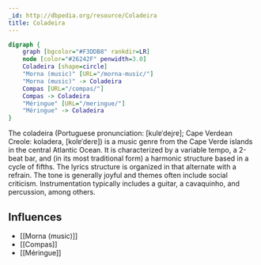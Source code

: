 ```yaml
---
_id: http://dbpedia.org/resource/Coladeira
title: Coladeira
---
```


```dot
digraph {
	graph [bgcolor="#F3DDB8" rankdir=LR]
	node [color="#26242F" penwidth=3.0]
	Coladeira [shape=circle]
	"Morna (music)" [URL="/morna-music/"]
	"Morna (music)" -> Coladeira
	Compas [URL="/compas/"]
	Compas -> Coladeira
	"Méringue" [URL="/meringue/"]
	"Méringue" -> Coladeira
}
```

The coladeira (Portuguese pronunciation: [kulɐˈdejɾɐ]; Cape Verdean Creole: koladera, [kolɐˈdeɾɐ]) is a music genre from the Cape Verde islands in the central Atlantic Ocean. It is characterized by a variable tempo, a 2-beat bar, and (in its most traditional form) a harmonic structure based in a cycle of fifths. The lyrics structure is organized in that alternate with a refrain. The tone is generally joyful and themes often include social criticism. Instrumentation typically includes a guitar, a cavaquinho, and percussion, among others.

## Influences

- [[Morna (music)]]
- [[Compas]]
- [[Méringue]]
